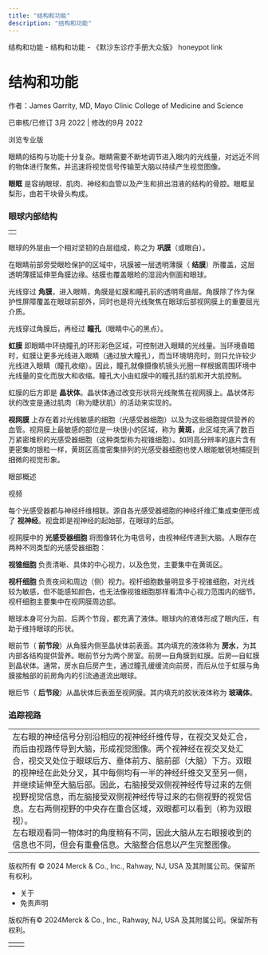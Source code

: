 ```yaml
---
title: "结构和功能"
description: "结构和功能"
---
```


﻿结构和功能 \- 结构和功能 \- 《默沙东诊疗手册大众版》 honeypot link

# 结构和功能

作者：James Garrity, MD, Mayo Clinic College of Medicine and Science

已审核/已修订 3月 2022 \| 修改的9月 2022

浏览专业版

眼睛的结构与功能十分复杂。眼睛需要不断地调节进入眼内的光线量，对远近不同的物体进行聚焦，并迅速将视觉信号传输至大脑以持续产生视觉图像。

**眼眶** 是容纳眼球、肌肉、神经和血管以及产生和排出泪液的结构的骨腔。眼眶呈梨形，由若干块骨头构成。

### 眼球内部结构

|     |
| --- |
|  |

眼球的外层由一个相对坚韧的白层组成，称之为 **巩膜**（或眼白）。

在眼睛前部旁受眼睑保护的区域中，巩膜被一层透明薄膜（ **结膜**）所覆盖，这层透明薄膜延伸至角膜边缘。结膜也覆盖眼睑的湿润内侧面和眼球。

光线穿过 **角膜**，进入眼睛，角膜是虹膜和瞳孔前的透明弯曲层。角膜除了作为保护性屏障覆盖在眼球前部外，同时也是将光线聚焦在眼球后部视网膜上的重要屈光介质。

光线穿过角膜后，再经过 **瞳孔**（眼睛中心的黑点）。

**虹膜** 即眼睛中环绕瞳孔的环形彩色区域，可控制进入眼睛的光线量。当环境昏暗时，虹膜让更多光线进入眼睛（通过放大瞳孔），而当环境明亮时，则只允许较少光线进入眼睛（瞳孔收缩）。因此，瞳孔就像摄像机镜头光圈一样根据周围环境中光线量的变化而放大和收缩。瞳孔大小由虹膜中的瞳孔括约肌和开大肌控制。

虹膜的后方即是 **晶状体**。晶状体通过改变形状将光线聚焦在视网膜上。晶状体形状的改变是通过肌肉（称为睫状肌）的活动来实现的。

**视网膜** 上存在着对光线敏感的细胞（光感受器细胞）以及为这些细胞提供营养的血管。视网膜上最敏感的部位是一块很小的区域，称为 **黄斑**，此区域充满了数百万紧密堆积的光感受器细胞（这种类型称为视锥细胞）。如同高分辨率的底片含有更密集的银粒一样，黄斑区高度密集排列的光感受器细胞也使人眼能敏锐地捕捉到细微的视觉形象。

眼部概述



视频

每个光感受器都与神经纤维相联。源自各光感受器细胞的神经纤维汇集成束便形成了 **视神经**。视盘即是视神经的起始部，在眼球的后部。

视网膜中的 **光感受器细胞** 将图像转化为电信号，由视神经传递到大脑。人眼存在两种不同类型的光感受器细胞：

**视锥细胞** 负责清晰、具体的中心视力，以及色觉，主要集中在黄斑区。

**视杆细胞** 负责夜间和周边（侧）视力。视杆细胞数量明显多于视锥细胞，对光线较为敏感，但不能感知颜色，也无法像视锥细胞那样看清中心视力范围内的细节。视杆细胞主要集中在视网膜周边部。

眼球本身可分为前、后两个节段，都充满了液体。眼球内的液体形成了眼内压，有助于维持眼球的形状。

眼前节（ **前节段**）从角膜内侧至晶状体前表面。其内填充的液体称为 **房水**，为其内部各结构提供营养。眼前节分为两个房室。前房—自角膜到虹膜。后房—自虹膜到晶状体。通常，房水自后房产生，通过瞳孔缓缓流向前房，而后从位于虹膜与角膜接触部的前房角内的引流通道流出眼球。

眼后节（ **后节段**）从晶状体后表面至视网膜。其内填充的胶状液体称为 **玻璃体**。

### 追踪视路

|     |
| --- |
| 左右眼的神经信号分别沿相应的视神经纤维传导，在视交叉处汇合，而后由视路传导到大脑，形成视觉图像。两个视神经在视交叉处汇合，视交叉处位于眼球后方、垂体前方、脑前部（大脑）下方。双眼的视神经在此处分叉，其中每侧均有一半的神经纤维交叉至另一侧，并继续延伸至大脑后部。因此，右脑接受双侧视神经传导过来的左侧视野视觉信息，而左脑接受双侧视神经传导过来的右侧视野的视觉信息。左右两侧视野的中央存在重合区域，双眼都可以看到（称为双眼视）。<br>左右眼观看同一物体时的角度稍有不同，因此大脑从左右眼接收到的信息也不同，但会有重叠信息。大脑整合信息以产生完整图像。<br> |



版权所有 © 2024
Merck & Co., Inc., Rahway, NJ, USA 及其附属公司。保留所有权利。

- 关于
- 免责声明

版权所有© 2024Merck & Co., Inc., Rahway, NJ, USA 及其附属公司。保留所有权利。

|     |     |
| --- | --- |
|  |  |